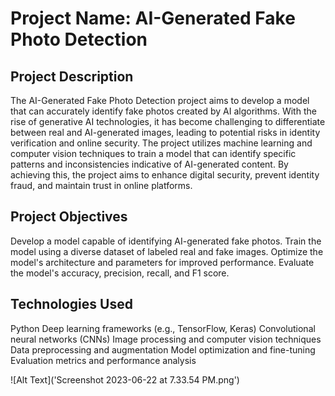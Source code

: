 # Project Name: AI-Generated Fake Photo Detection
## Project Description

The AI-Generated Fake Photo Detection project aims to develop a model that can accurately identify fake photos created by AI algorithms. With the rise of generative AI technologies, it has become challenging to differentiate between real and AI-generated images, leading to potential risks in identity verification and online security. The project utilizes machine learning and computer vision techniques to train a model that can identify specific patterns and inconsistencies indicative of AI-generated content. By achieving this, the project aims to enhance digital security, prevent identity fraud, and maintain trust in online platforms.
## Project Objectives

Develop a model capable of identifying AI-generated fake photos.
Train the model using a diverse dataset of labeled real and fake images.
Optimize the model's architecture and parameters for improved performance.
Evaluate the model's accuracy, precision, recall, and F1 score.

## Technologies Used

Python
Deep learning frameworks (e.g., TensorFlow, Keras)
Convolutional neural networks (CNNs)
Image processing and computer vision techniques
Data preprocessing and augmentation
Model optimization and fine-tuning
Evaluation metrics and performance analysis

![Alt Text]('Screenshot 2023-06-22 at 7.33.54 PM.png')
